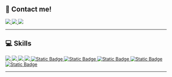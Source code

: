 <h2>🔗 Contact me!</h2>
<a href="https://kennethmarcano.netlify.app/" alt="Potfolio">
    <img src="https://img.shields.io/badge/Portfolio-dbd6d6">
</a>
<a href="mailto:kennethmarcano96@outlook.com" alt="Potfolio">
    <img src="https://img.shields.io/badge/Email-orange">
</a>
<a href="https:www.linkedin.com/in/kennethmarcano" alt="Potfolio">
    <img src="https://img.shields.io/badge/%40kennethmarcano-rgb(10%2C%20102%2C%20194)?logo=linkedin">
</a>

---

<h2>💻 Skills</h2>
<a href="https://developer.mozilla.org/es/docs/Web/JavaScript">
	<img src="https://img.shields.io/badge/JavaScript-ffffff?logo=javascript">
</a>
<a href="https://www.typescriptlang.org/">
	<img src="https://img.shields.io/badge/TypeScript-blue?logo=typescript&logoColor=ffffff">
</a>
<a href="https://developer.mozilla.org/es/docs/Web/HTML">
    <img src="https://img.shields.io/badge/HTML5-orange?logo=HTML5&logoColor=ffffff">
</a>
<a href="https://developer.mozilla.org/es/docs/Web/CSS">
    <img src="https://img.shields.io/badge/CSS3-purple?logo=CSS3&logoColor=ffffff">
</a>
<a href="https://fastify.dev/">
    <img alt="Static Badge" src="https://img.shields.io/badge/Fastify-white?logo=fastify&logoColor=black">
</a>
<a href="https://react.dev/">
    <img alt="Static Badge" src="https://img.shields.io/badge/React-122f51?logo=React&logoColor=ffffff">
</a>
<a href="https://expressjs.com/">
    <img alt="Static Badge" src="https://img.shields.io/badge/Express.js-black?logo=express&logoColor=ffffff">
</a>
<a href="https://nodejs.org/">
    <img alt="Static Badge" src="https://img.shields.io/badge/Node.js-brightgreen?logo=node.js&logoColor=ffffff">
</a>
<a href="https://pt.wikipedia.org/wiki/Linux">
    <img alt="Static Badge" src="https://img.shields.io/badge/Linux-white?logo=linux&logoColor=black">
</a>

---
